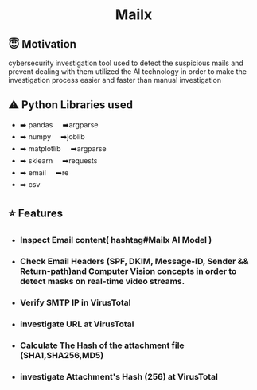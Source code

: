 <h1 align="center">Mailx</h1>

## :innocent: Motivation
cybersecurity investigation tool used to detect the suspicious mails and prevent dealing with them utilized the AI technology
in order to make the investigation process easier and faster than manual investigation


## :warning: Python Libraries used
- ➡️ pandas     &nbsp;&nbsp; &nbsp;➡️argparse
- ➡️ numpy      &nbsp;&nbsp; &nbsp;➡️joblib
- ➡️ matplotlib &nbsp;&nbsp; &nbsp;➡️argparse
- ➡️ sklearn    &nbsp;&nbsp; &nbsp;➡️requests
- ➡️ email      &nbsp;&nbsp; &nbsp;➡️re
- ➡️ csv        &nbsp;&nbsp;
               

## :star: Features
 - ### Inspect Email content( hashtag#Mailx AI Model )
      
 - ### Check Email Headers (SPF, DKIM, Message-ID, Sender && Return-path)and Computer Vision concepts in order to detect masks on real-time video streams.
 
 - ### Verify SMTP IP in VirusTotal

 - ### investigate URL at VirusTotal

 - ### Calculate The Hash of the attachment file (SHA1,SHA256,MD5)
      
 - ### investigate Attachment's Hash (256) at VirusTotal


